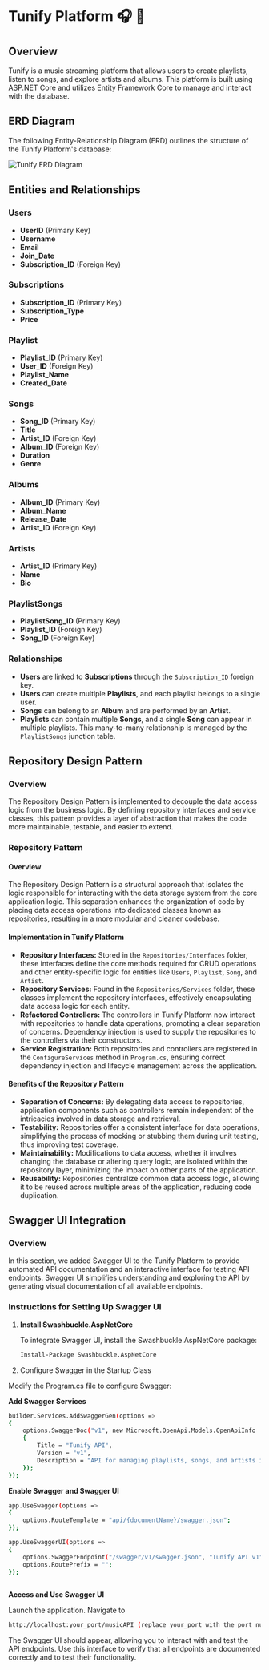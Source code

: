 # Tunify Platform :headphones: :musical_note:

## Overview

Tunify is a music streaming platform that allows users to create playlists, listen to songs, and explore artists and albums. This platform is built using ASP.NET Core and utilizes Entity Framework Core to manage and interact with the database.

## ERD Diagram

The following Entity-Relationship Diagram (ERD) outlines the structure of the Tunify Platform's database:

![Tunify ERD Diagram](TunifyPlatform/ERD/Tunify.png)

## Entities and Relationships

### Users
- **UserID** (Primary Key)
- **Username**
- **Email**
- **Join_Date**
- **Subscription_ID** (Foreign Key)

### Subscriptions
- **Subscription_ID** (Primary Key)
- **Subscription_Type**
- **Price**

### Playlist
- **Playlist_ID** (Primary Key)
- **User_ID** (Foreign Key)
- **Playlist_Name**
- **Created_Date**

### Songs
- **Song_ID** (Primary Key)
- **Title**
- **Artist_ID** (Foreign Key)
- **Album_ID** (Foreign Key)
- **Duration**
- **Genre**

### Albums
- **Album_ID** (Primary Key)
- **Album_Name**
- **Release_Date**
- **Artist_ID** (Foreign Key)

### Artists
- **Artist_ID** (Primary Key)
- **Name**
- **Bio**

### PlaylistSongs
- **PlaylistSong_ID** (Primary Key)
- **Playlist_ID** (Foreign Key)
- **Song_ID** (Foreign Key)

### Relationships
- **Users** are linked to **Subscriptions** through the `Subscription_ID` foreign key.
- **Users** can create multiple **Playlists**, and each playlist belongs to a single user.
- **Songs** can belong to an **Album** and are performed by an **Artist**.
- **Playlists** can contain multiple **Songs**, and a single **Song** can appear in multiple playlists. This many-to-many relationship is managed by the `PlaylistSongs` junction table.

## Repository Design Pattern

### Overview

The Repository Design Pattern is implemented to decouple the data access logic from the business logic. By defining repository interfaces and service classes, this pattern provides a layer of abstraction that makes the code more maintainable, testable, and easier to extend.

### Repository Pattern

#### Overview
The Repository Design Pattern is a structural approach that isolates the logic responsible for interacting with the data storage system from the core application logic. This separation enhances the organization of code by placing data access operations into dedicated classes known as repositories, resulting in a more modular and cleaner codebase.

#### Implementation in Tunify Platform
- **Repository Interfaces:** Stored in the `Repositories/Interfaces` folder, these interfaces define the core methods required for CRUD operations and other entity-specific logic for entities like `Users`, `Playlist`, `Song`, and `Artist`.
- **Repository Services:** Found in the `Repositories/Services` folder, these classes implement the repository interfaces, effectively encapsulating data access logic for each entity.
- **Refactored Controllers:** The controllers in Tunify Platform now interact with repositories to handle data operations, promoting a clear separation of concerns. Dependency injection is used to supply the repositories to the controllers via their constructors.
- **Service Registration:** Both repositories and controllers are registered in the `ConfigureServices` method in `Program.cs`, ensuring correct dependency injection and lifecycle management across the application.

#### Benefits of the Repository Pattern
- **Separation of Concerns:** By delegating data access to repositories, application components such as controllers remain independent of the intricacies involved in data storage and retrieval.
- **Testability:** Repositories offer a consistent interface for data operations, simplifying the process of mocking or stubbing them during unit testing, thus improving test coverage.
- **Maintainability:** Modifications to data access, whether it involves changing the database or altering query logic, are isolated within the repository layer, minimizing the impact on other parts of the application.
- **Reusability:** Repositories centralize common data access logic, allowing it to be reused across multiple areas of the application, reducing code duplication.

## Swagger UI Integration

### Overview

In this section, we added Swagger UI to the Tunify Platform to provide automated API documentation and an interactive interface for testing API endpoints. Swagger UI simplifies understanding and exploring the API by generating visual documentation of all available endpoints.

### Instructions for Setting Up Swagger UI

1. **Install Swashbuckle.AspNetCore**

   To integrate Swagger UI, install the Swashbuckle.AspNetCore package:

   ```sh
   Install-Package Swashbuckle.AspNetCore
2. Configure Swagger in the Startup Class

Modify the Program.cs file to configure Swagger:

**Add Swagger Services**

```sh
builder.Services.AddSwaggerGen(options =>
{
    options.SwaggerDoc("v1", new Microsoft.OpenApi.Models.OpenApiInfo
    {
        Title = "Tunify API",
        Version = "v1",
        Description = "API for managing playlists, songs, and artists in the Tunify Platform"
    });
});       
```

**Enable Swagger and Swagger UI**


```sh
app.UseSwagger(options =>
{
    options.RouteTemplate = "api/{documentName}/swagger.json";
});

app.UseSwaggerUI(options =>
{
    options.SwaggerEndpoint("/swagger/v1/swagger.json", "Tunify API v1");
    options.RoutePrefix = "";
});
   
```

**Access and Use Swagger UI**

Launch the application.
Navigate to 

```sh 
http://localhost:your_port/musicAPI (replace your_port with the port number your application is running on).
```
The Swagger UI should appear, allowing you to interact with and test the API endpoints. Use this interface to verify that all endpoints are documented correctly and to test their functionality.



